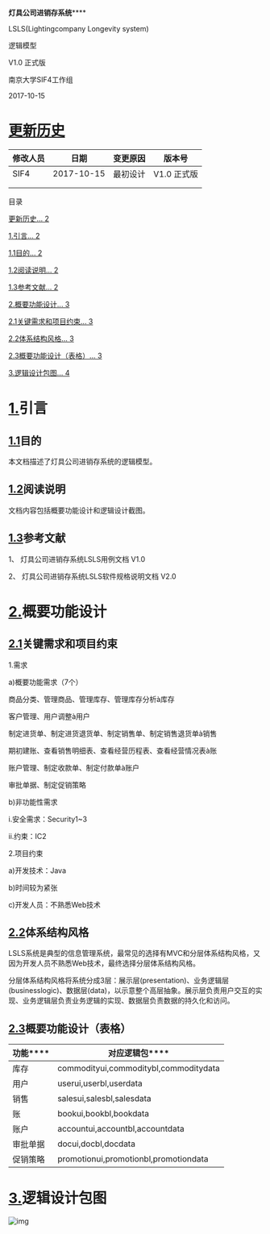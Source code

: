 **灯具公司进销存系统******

 LSLS(Lightingcompany Longevity system)

逻辑模型

V1.0 正式版

 

南京大学SIF4工作组

 

2017-10-15

 

 

 

 

# [更新历史]()

| **修改人员** | **日期**    | **变更原因** | **版本号**  |
| -------- | --------- | -------- | -------- |
| SIF4     | 2017-10-15 | 最初设计     | V1.0 正式版 |
|          |           |          |          |
|          |           |          |          |

 

 目录 

[更新历史... 2](#_Toc495851435)

 [1.引言... 2](#_Toc495851436)

   [1.1目的... 2](#_Toc495851437)

   [1.2阅读说明... 2](#_Toc495851438)

   [1.3参考文献... 2](#_Toc495851439)

[2.概要功能设计... 3](#_Toc495851440)

  [2.1关键需求和项目约束... 3](#_Toc495851441) 

  [2.2体系结构风格... 3](#_Toc495851442)

  [2.3概要功能设计（表格）... 3](#_Toc495851443)

[3.逻辑设计包图... 4](#_Toc495851444)  

# [1.]()引言

## [1.1]()目的

本文档描述了灯具公司进销存系统的逻辑模型。

## [1.2]()阅读说明

文档内容包括概要功能设计和逻辑设计截图。

## [1.3]()参考文献

1、 灯具公司进销存系统LSLS用例文档 V1.0

2、 灯具公司进销存系统LSLS软件规格说明文档 V2.0

 

# [2.]()概要功能设计

## [2.1]()关键需求和项目约束

1.需求

a)概要功能需求（7个）

商品分类、管理商品、管理库存、管理库存分析à库存

客户管理、用户调整à用户

制定进货单、制定进货退货单、制定销售单、制定销售退货单à销售

期初建账、查看销售明细表、查看经营历程表、查看经营情况表à账

账户管理、制定收款单、制定付款单à账户

审批单据、制定促销策略

b)非功能性需求

  i.安全需求：Security1~3

  ii.约束：IC2

2.项目约束

 a)开发技术：Java

 b)时间较为紧张

 c)开发人员：不熟悉Web技术

## [2.2]()体系结构风格

LSLS系统是典型的信息管理系统，最常见的选择有MVC和分层体系结构风格，又因为开发人员不熟悉Web技术，最终选择分层体系结构风格。

分层体系结构风格将系统分成3层：展示层(presentation)、业务逻辑层(businesslogic)、数据层(data)，以示意整个高层抽象。展示层负责用户交互的实现、业务逻辑层负责业务逻辑的实现、数据层负责数据的持久化和访问。

## [2.3]()概要功能设计（表格）

| **功能****** | **对应逻辑包******                         |
| ---------- | ------------------------------------- |
| 库存         | commodityui,commoditybl,commoditydata |
| 用户         | userui,userbl,userdata                |
| 销售         | salesui,salesbl,salesdata             |
| 账          | bookui,bookbl,bookdata                |
| 账户         | accountui,accountbl,accountdata       |
| 审批单据       | docui,docbl,docdata                   |
| 促销策略       | promotionui,promotionbl,promotiondata |

 

# [3.]()逻辑设计包图

![img](file:///C:\Users\Kevin\AppData\Local\Temp\msohtmlclip1\01\clip_image002.jpg)